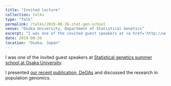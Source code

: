 ```yaml
---
title: "Invited lecture"
collection: talks
type: "Talk"
permalink: /talks/2019-08-26-stat-gen-school
venue: "Osaka University, Department of Statistical Genetics"
excerpt: "I was one of the invited guest speakers at <a href='http://www.sg.med.osaka-u.ac.jp/school_2019.html' target='_blank'>Statistical genetics summer school at Osaka University</a><br/><img src='/files/2019/StatGeneSummerSchool_2019.png'>."
date: 2019-08-26
location: "Osaka, Japan"
---
```


I was one of the invited guest speakers at [Statistical genetics summer school at Osaka University](http://www.sg.med.osaka-u.ac.jp/school_2019.html).

I presented [our recent publication, DeGAs](/publication/2019-09-06-DeGAs) and discussed the research in population genomics.
